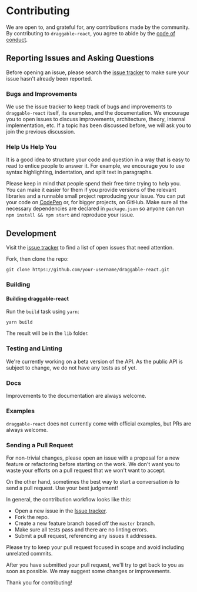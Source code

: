 # Contributing

We are open to, and grateful for, any contributions made by the community. By contributing to `draggable-react`, you agree to abide by the [code of conduct](https://github.com/Omniroot/draggable-react/blob/master/CODE_OF_CONDUCT.md).

## Reporting Issues and Asking Questions

Before opening an issue, please search the [issue tracker](https://github.com/Omniroot/draggable-react/issues) to make sure your issue hasn't already been reported.

### Bugs and Improvements

We use the issue tracker to keep track of bugs and improvements to `draggable-react` itself, its examples, and the documentation. We encourage you to open issues to discuss improvements, architecture, theory, internal implementation, etc. If a topic has been discussed before, we will ask you to join the previous discussion.

### Help Us Help You

It is a good idea to structure your code and question in a way that is easy to read to entice people to answer it. For example, we encourage you to use syntax highlighting, indentation, and split text in paragraphs.

Please keep in mind that people spend their free time trying to help you. You can make it easier for them if you provide versions of the relevant libraries and a runnable small project reproducing your issue. You can put your code on [CodePen](http://codepen.io) or, for bigger projects, on GitHub. Make sure all the necessary dependencies are declared in `package.json` so anyone can run `npm install && npm start` and reproduce your issue.

## Development

Visit the [issue tracker](https://github.com/Omniroot/draggable-react/issues) to find a list of open issues that need attention.

Fork, then clone the repo:

```
git clone https://github.com/your-username/draggable-react.git
```

### Building

#### Building draggable-react

Run the `build` task using `yarn`:

```
yarn build
```

The result will be in the `lib` folder.

### Testing and Linting

We're currently working on a beta version of the API. As the public API is subject to change, we do not have any tests as of yet.

### Docs

Improvements to the documentation are always welcome.

### Examples

`draggable-react` does not currently come with official examples, but PRs are always welcome.

### Sending a Pull Request

For non-trivial changes, please open an issue with a proposal for a new feature or refactoring before starting on the work. We don't want you to waste your efforts on a pull request that we won't want to accept.

On the other hand, sometimes the best way to start a conversation *is* to send a pull request. Use your best judgement!

In general, the contribution workflow looks like this:

* Open a new issue in the [Issue tracker](https://github.com/Omniroot/draggable-react/issues).
* Fork the repo.
* Create a new feature branch based off the `master` branch.
* Make sure all tests pass and there are no linting errors.
* Submit a pull request, referencing any issues it addresses.

Please try to keep your pull request focused in scope and avoid including unrelated commits.

After you have submitted your pull request, we'll try to get back to you as soon as possible. We may suggest some changes or improvements.

Thank you for contributing!

